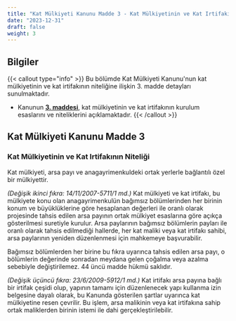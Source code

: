 ```yaml
---
title: "Kat Mülkiyeti Kanunu Madde 3 - Kat Mülkiyetinin ve Kat Irtifakının Niteliği"
date: "2023-12-31"
draft: false
weight: 3
---
```


## Bilgiler

{{< callout type="info" >}}
Bu bölümde Kat Mülkiyeti Kanunu'nun kat mülkiyetinin ve kat irtifakının niteliğine ilişkin 3. madde detayları sunulmaktadır.

- Kanunun [**3. maddesi**](#kat-mülkiyeti-kanunu-madde-3), kat mülkiyetinin ve kat irtifakının kurulum esaslarını ve niteliklerini açıklamaktadır.
  {{< /callout >}}

## Kat Mülkiyeti Kanunu Madde 3

### Kat Mülkiyetinin ve Kat Irtifakının Niteliği

Kat mülkiyeti, arsa payı ve anagayrimenkuldeki ortak yerlerle bağlantılı özel bir mülkiyettir.

_(Değişik ikinci fıkra: 14/11/2007-5711/1 md.)_ Kat mülkiyeti ve kat irtifakı, bu mülkiyete konu olan anagayrimenkulün bağımsız bölümlerinden her birinin konum ve büyüklüklerine göre hesaplanan değerleri ile oranlı olarak projesinde tahsis edilen arsa payının ortak mülkiyet esaslarına göre açıkça gösterilmesi suretiyle kurulur. Arsa paylarının bağımsız bölümlerin payları ile oranlı olarak tahsis edilmediği hallerde, her kat maliki veya kat irtifakı sahibi, arsa paylarının yeniden düzenlenmesi için mahkemeye başvurabilir.

Bağımsız bölümlerden her birine bu fıkra uyarınca tahsis edilen arsa payı, o bölümlerin değerinde sonradan meydana gelen çoğalma veya azalma sebebiyle değiştirilemez. 44 üncü madde hükmü saklıdır.

_(Değişik üçüncü fıkra: 23/6/2009-5912/1 md.)_ Kat irtifakı arsa payına bağlı bir irtifak çeşidi olup, yapının tamamı için düzenlenecek yapı kullanma izin belgesine dayalı olarak, bu Kanunda gösterilen şartlar uyarınca kat mülkiyetine resen çevrilir. Bu işlem, arsa malikinin veya kat irtifakına sahip ortak maliklerden birinin istemi ile dahi gerçekleştirilebilir.
